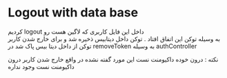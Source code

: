 # Logout with data base 

 کردیم logout داخل این فایل کاربری که لاگین هست رو  
 به وسیله توکن این اتفاق افتاد . توکن داخل دیتابیس ذخیره شد 
 و برای خارج شدن کاربر توکن از داخل دیتا بیس پاک شد 
 در  removeToken به وسیله 
 authController 


نکته : درون خوده داکیومنت نست این مورد گفته نشده 
در واقع خارج شدن کاربر درون داکیومنت نست وجود نداره